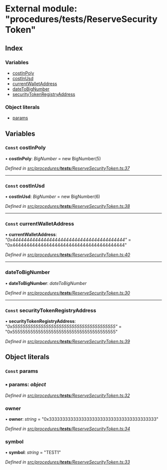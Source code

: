 # External module: "procedures/**tests**/ReserveSecurityToken"

## Index

### Variables

- [costInPoly](_procedures___tests___reservesecuritytoken_.md#const-costinpoly)
- [costInUsd](_procedures___tests___reservesecuritytoken_.md#const-costinusd)
- [currentWalletAddress](_procedures___tests___reservesecuritytoken_.md#const-currentwalletaddress)
- [dateToBigNumber](_procedures___tests___reservesecuritytoken_.md#datetobignumber)
- [securityTokenRegistryAddress](_procedures___tests___reservesecuritytoken_.md#const-securitytokenregistryaddress)

### Object literals

- [params](_procedures___tests___reservesecuritytoken_.md#const-params)

## Variables

### `Const` costInPoly

• **costInPoly**: _BigNumber_ = new BigNumber(5)

_Defined in [src/procedures/**tests**/ReserveSecurityToken.ts:37](https://github.com/PolymathNetwork/polymath-sdk/blob/d80c6e9/src/procedures/__tests__/ReserveSecurityToken.ts#L37)_

---

### `Const` costInUsd

• **costInUsd**: _BigNumber_ = new BigNumber(6)

_Defined in [src/procedures/**tests**/ReserveSecurityToken.ts:38](https://github.com/PolymathNetwork/polymath-sdk/blob/d80c6e9/src/procedures/__tests__/ReserveSecurityToken.ts#L38)_

---

### `Const` currentWalletAddress

• **currentWalletAddress**: _"0x4444444444444444444444444444444444444444"_ = "0x4444444444444444444444444444444444444444"

_Defined in [src/procedures/**tests**/ReserveSecurityToken.ts:40](https://github.com/PolymathNetwork/polymath-sdk/blob/d80c6e9/src/procedures/__tests__/ReserveSecurityToken.ts#L40)_

---

### dateToBigNumber

• **dateToBigNumber**: _dateToBigNumber_

_Defined in [src/procedures/**tests**/ReserveSecurityToken.ts:30](https://github.com/PolymathNetwork/polymath-sdk/blob/d80c6e9/src/procedures/__tests__/ReserveSecurityToken.ts#L30)_

---

### `Const` securityTokenRegistryAddress

• **securityTokenRegistryAddress**: _"0x5555555555555555555555555555555555555555"_ = "0x5555555555555555555555555555555555555555"

_Defined in [src/procedures/**tests**/ReserveSecurityToken.ts:39](https://github.com/PolymathNetwork/polymath-sdk/blob/d80c6e9/src/procedures/__tests__/ReserveSecurityToken.ts#L39)_

## Object literals

### `Const` params

### ▪ **params**: _object_

_Defined in [src/procedures/**tests**/ReserveSecurityToken.ts:32](https://github.com/PolymathNetwork/polymath-sdk/blob/d80c6e9/src/procedures/__tests__/ReserveSecurityToken.ts#L32)_

### owner

• **owner**: _string_ = "0x3333333333333333333333333333333333333333"

_Defined in [src/procedures/**tests**/ReserveSecurityToken.ts:34](https://github.com/PolymathNetwork/polymath-sdk/blob/d80c6e9/src/procedures/__tests__/ReserveSecurityToken.ts#L34)_

### symbol

• **symbol**: _string_ = "TEST1"

_Defined in [src/procedures/**tests**/ReserveSecurityToken.ts:33](https://github.com/PolymathNetwork/polymath-sdk/blob/d80c6e9/src/procedures/__tests__/ReserveSecurityToken.ts#L33)_
